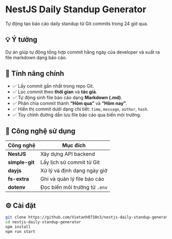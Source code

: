 # NestJS Daily Standup Generator

Tự động tạo báo cáo daily standup từ Git commits trong 24 giờ qua.

## 💡 Ý tưởng
Dự án giúp tự động tổng hợp commit hằng ngày của developer và xuất ra file markdown dạng báo cáo.

## 🚀 Tính năng chính

- ✅ Lấy commit gần nhất trong repo Git.
- ✅ Lọc commit theo **thời gian** và **tác giả**.
- ✅ Tự động sinh file báo cáo dạng **Markdown (.md)**.
- ✅ Phân chia commit thành **“Hôm qua”** và **“Hôm nay”**.
- ✅ Hiển thị commit dưới dạng chi tiết: `time`, `message`, `author`, `hash`.
- ✅ Tùy chỉnh đường dẫn lưu file báo cáo qua biến môi trường.

## 🧩 Công nghệ sử dụng

| Công nghệ | Mục đích |
|------------|-----------|
| **NestJS** | Xây dựng API backend |
| **simple-git** | Lấy lịch sử commit từ Git |
| **dayjs** | Xử lý và định dạng ngày giờ |
| **fs-extra** | Ghi và quản lý file báo cáo |
| **dotenv** | Đọc biến môi trường từ `.env` |

## ⚙️ Cài đặt

```bash
git clone https://github.com/Vietanh0710n3/nestjs-daily-standup-generator
cd nestjs-daily-standup-generator
npm install
npm run start

